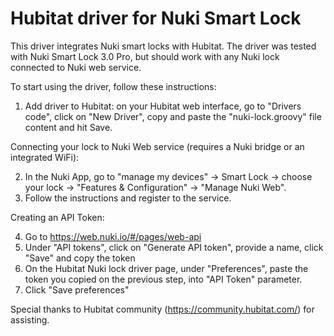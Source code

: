# Hubitat driver for Nuki Smart Lock

This driver integrates Nuki smart locks with Hubitat.
The driver was tested with Nuki Smart Lock 3.0 Pro, but should work with any Nuki lock connected to Nuki web service.

To start using the driver, follow these instructions:
 
  1. Add driver to Hubitat: on your Hubitat web interface, go to "Drivers code", click on "New Driver", copy and paste the "nuki-lock.groovy" file content and hit Save.  
  
  Connecting your lock to Nuki Web service (requires a Nuki bridge or an integrated WiFi):
  
  2. In the Nuki App, go to "manage my devices" -> Smart Lock -> choose your lock -> "Features & Configuration" -> "Manage Nuki Web". 
  3. Follow the instructions and register to the service.
  
  Creating an API Token:
  
  4. Go to https://web.nuki.io/#/pages/web-api
  5. Under "API tokens", click on "Generate API token", provide a name, click "Save" and copy the token
  6. On the Hubitat Nuki lock driver page, under "Preferences", paste the token you copied on the previous step, into "API Token" parameter.
  7. Click "Save preferences"

Special thanks to Hubitat community (https://community.hubitat.com/) for assisting.

